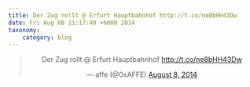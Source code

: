 ```yaml
---
title: Der Zug rollt @ Erfurt Hauptbahnhof http://t.co/ne8bHH43Dw
date: Fri Aug 08 11:17:40 +0000 2014
taxonomy:
    category: blog
---
```

<blockquote class="twitter-tweet" align="center" width="350"><p lang="de" dir="ltr">Der Zug rollt @ Erfurt Hauptbahnhof <a href="http://t.co/ne8bHH43Dw">http://t.co/ne8bHH43Dw</a></p>&mdash; affe (@0xAFFE) <a href="https://twitter.com/0xAFFE/status/497703183209099264">August 8, 2014</a></blockquote>
